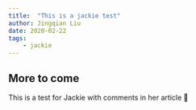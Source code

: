```yaml
---
title:  "This is a jackie test"
author: Jingqian Liu
date: 2020-02-22
tags:
    - jackie
---
```


## More to come

This is a test for Jackie with comments in her article :star2: